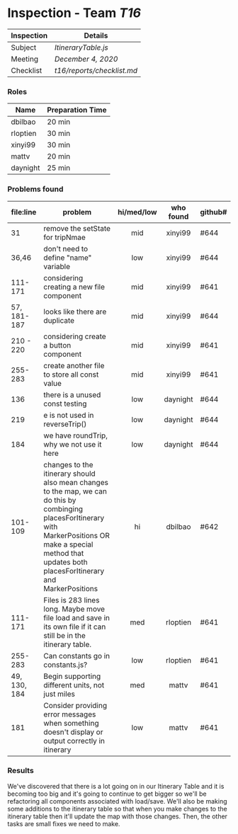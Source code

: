 # Inspection - Team *T16* 
 
| Inspection | Details |
| ----- | ----- |
| Subject | *ItineraryTable.js*|
| Meeting | *December 4, 2020* |
| Checklist | *t16/reports/checklist.md* |

### Roles

| Name | Preparation Time |
| ---- | ---- |
| dbilbao | 20 min |
| rloptien | 30 min |
| xinyi99 | 30 min |
| mattv | 20 min |
| daynight| 25 min |

### Problems found

| file:line | problem | hi/med/low | who found | github#  |
| --- | --- | :---: | :---: | --- |
| 31 | remove the setState for tripNmae| mid | xinyi99 | #644 |
| 36,46| don't need to define "name" variable | low | xinyi99 | #644 |
| 111-171 | considering creating a new file component | mid | xinyi99 | #641 |
| 57, 181-187| looks like there are duplicate | mid | xinyi99 | #644 |
| 210 - 220 |considering create a button component | mid | xinyi99 | #641 |
| 255-283| create another file to store all const value | mid | xinyi99 | #641 |
| 136 | there is a unused const testing | low | daynight | #644 |
| 219 | e is not used in reverseTrip() | low | daynight | #644 |
| 184 | we have roundTrip, why we not use it here | low | daynight | #644 |
| 101-109 | changes to the itinerary should also mean changes to the map, we can do this by combinging placesForItinerary with MarkerPositions OR make a special method that updates both placesForItinerary and MarkerPositions | hi | dbilbao | #642 |
| 111-171 | Files is 283 lines long. Maybe move file load and save in its own file if it can still be in the itinerary table. | med | rloptien | #641 |
| 255-283 | Can constants go in constants.js? | low | rloptien | #641 |
| 49, 130, 184 | Begin supporting different units, not just miles | med | mattv | #641 |
| 181 | Consider providing error messages when something doesn't display or output correctly in itinerary | low | mattv | #641 |

### Results
We've discovered that there is a lot going on in our Itinerary Table and it is becoming too big and it's going to continue to get bigger so we'll be refactoring all components associated with load/save. We'll also be making some additions to the itinerary table so that when you make changes to the itinerary table then it'll update the map with those changes. Then, the other tasks are small fixes we need to make.
